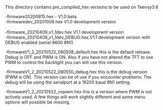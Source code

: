 This directory contains pre_compiled_hex versions to be used on Teensy3.6 

-firmware20200815.hex  - V1.0 beta<br>
-firmwaredev_20201006.hex V1.0 development version<br>
<br>
-firmware_20210409_v1_1dev.hex V1.1 development version<br>
-firmware_20210409_v1_1dev_DEBUG.hex V1.1 development version with DEBUG enabled (serial 9600 8N1)

-firmwareV1_2_20210522_080508_default.hex
this is the default release. Debug is OFF and PWM is ON. Also if you have not altered the TFT to use PWM to control the backlight you can still use this version.

-firmwareV1_2_20210522_080550_debug.hex
this is the debug version (PWM is ON). This version can be of use if you encounter problems. The debug will be using the serialport at a 19200 baud 8N1 setting.

-firmwareV1_2_20210522_nopwm.hex
this is a version where PWM is not actively used. A few things will work slightly different and some menu options will possible be missing.


